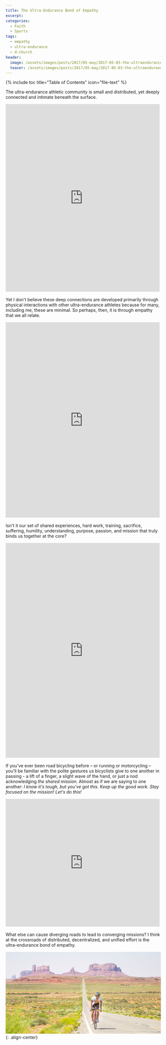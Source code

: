 ```yaml
---
title: The Ultra-Endurance Bond of Empathy
excerpt:
categories:
  - Faith
  - Sports
tags:
  - empathy
  - ultra-endurance
  - d-church
header:
  image: /assets/images/posts/2017/05-may/2017-05-03-the-ultraendurance-bond-of-empathy/quote-ultraendurance-bond-of-empathy.jpg
  teaser: /assets/images/posts/2017/05-may/2017-05-03-the-ultraendurance-bond-of-empathy/quote-ultraendurance-bond-of-empathy.jpg
---
```


{% include toc title="Table of Contents" icon="file-text" %}

The ultra-endurance athletic community is small and distributed, yet deeply connected and intimate beneath the surface.

<iframe src="https://www.facebook.com/plugins/post.php?href=https%3A%2F%2Fwww.facebook.com%2Fmrjustintoo%2Fposts%2F993289900802487%3A0&width=500" width="500" height="608" style="border:none;overflow:hidden" scrolling="no" frameborder="0" allowTransparency="true"></iframe>

Yet I don't believe these deep connections are developed primarily through physical interactions with other ultra-endurance athletes because for many, including me, these are minimal. So perhaps, then, it is through empathy that we all relate.

<iframe src="https://www.facebook.com/plugins/post.php?href=https%3A%2F%2Fwww.facebook.com%2Fmrjustintoo%2Fposts%2F895933347204810%3A0&width=500" width="500" height="633" style="border:none;overflow:hidden" scrolling="no" frameborder="0" allowTransparency="true"></iframe>

Isn't it our set of shared experiences, hard work, training, sacrifice, suffering, humility, understanding, purpose, passion, and mission that truly binds us together at the core?

<iframe src="https://www.facebook.com/plugins/post.php?href=https%3A%2F%2Fwww.facebook.com%2Fmrjustintoo%2Fposts%2F658305387634275%3A0&width=500" width="500" height="696" style="border:none;overflow:hidden" scrolling="no" frameborder="0" allowTransparency="true"></iframe>

If you've ever been road bicycling before – or running or motorcycling – you'll be familiar with the polite gestures us bicyclists give to one another in passing - a lift of a finger, a slight wave of the hand, or just a nod acknowledging *the shared mission*. Almost as if we are saying to one another: *I know it's tough, but you've got this. Keep up the good work. Stay focused on the mission! Let's do this!*

<iframe src="https://www.facebook.com/plugins/post.php?href=https%3A%2F%2Fwww.facebook.com%2Fmrjustintoo%2Fposts%2F770498399748306%3A0&width=500" width="500" height="414" style="border:none;overflow:hidden" scrolling="no" frameborder="0" allowTransparency="true"></iframe>

What else can cause diverging roads to lead to converging missions? I think at the crossroads of distributed, decentralized, and unified effort is the ultra-endurance bond of empathy.

![Justin Too bicycling through Monument Valley](/assets/images/posts/2017/05-may/2017-05-03-the-ultraendurance-bond-of-empathy/justin-too-monument-valley.jpg){: .align-center}
